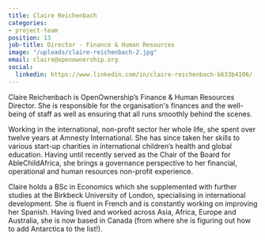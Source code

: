 ```yaml
---
title: Claire Reichenbach
categories:
- project-team
position: 13
job-title: Director - Finance & Human Resources
image: "/uploads/claire-reichenbach-2.jpg"
email: claire@openownership.org
social:
  linkedin: https://www.linkedin.com/in/claire-reichenbach-b633b4106/
---
```


Claire Reichenbach is OpenOwnership’s Finance & Human Resources Director. She is responsible for the organisation's finances and the well-being of staff as well as ensuring that all runs smoothly behind the scenes.

Working in the international, non-profit sector her whole life, she spent over twelve years at Amnesty International. She has since taken her skills to various start-up charities in international children’s health and global education. Having until recently served as the Chair of the Board for AbleChildAfrica, she brings a governance perspective to her financial, operational and human resources non-profit experience.

Claire holds a BSc in Economics which she supplemented with further studies at the Birkbeck University of London, specialising in international development. She is fluent in French and is constantly working on improving her Spanish. Having lived and worked across Asia, Africa, Europe and Australia, she is now based in Canada (from where she is figuring out how to add Antarctica to the list!).
